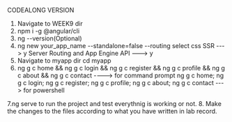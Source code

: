 CODEALONG VERSION

1. Navigate to WEEK9 dir
2. npm i -g @angular/cli
3. ng --version(Optional)
4.  ng new your_app_name --standalone=false --routing 
 select css
 SSR ---> y
 Server Routing and App Engine API ---> y
 5. Navigate to myapp dir cd myapp
 6. ng g c home && ng g c login && ng g c register && ng g c profile && ng g c about && ng g c contact  ----> for command prompt
    ng g c home; ng g c login; ng g c register; ng g c profile; ng g c about; ng g c contact ---> for powershell

7.ng serve   to run the project and test everythnig is working or not.
8. Make the changes to the files according to what you have written in lab record.
